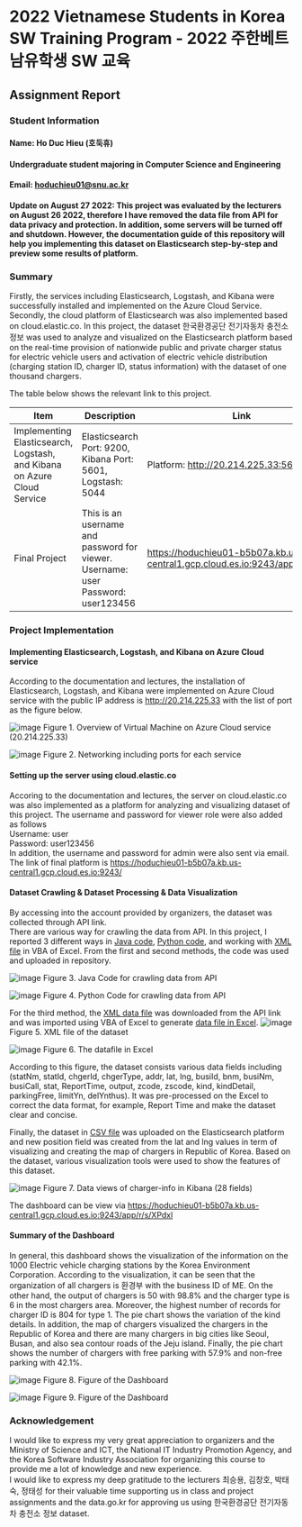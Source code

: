 # 2022 Vietnamese Students in Korea SW Training Program - 2022 주한베트남유학생 SW 교육

## Assignment Report

### Student Information

#### Name: Ho Duc Hieu (호둑휴)
#### Undergraduate student majoring in Computer Science and Engineering
#### Email: hoduchieu01@snu.ac.kr

#### Update on August 27 2022: This project was evaluated by the lecturers on August 26 2022, therefore I have removed the data file from API for data privacy and protection. In addition, some servers will be turned off and shutdown. However, the documentation guide of this repository will help you implementing this dataset on Elasticsearch step-by-step and preview some results of platform.

### Summary
Firstly, the services including Elasticsearch, Logstash, and Kibana were successfully installed and implemented on the Azure Cloud Service. Secondly, the cloud platform of Elasticsearch was also implemented based on cloud.elastic.co. In this project, the dataset 한국환경공단 전기자동차 충전소 정보 was used to analyze and visualized on the Elasticsearch platform based on the real-time provision of nationwide public and private charger status for electric vehicle users and activation of electric vehicle distribution (charging station ID, charger ID, status information) with the dataset of one thousand chargers. 

The table below shows the relevant link to this project.

| Item                                                                    | Description                       | Link                        |
| ------------------------------------------------------------------------|-----------------------------------|-----------------------------|
| Implementing Elasticsearch, Logstash, and Kibana on Azure Cloud Service | Elasticsearch Port: 9200, Kibana Port: 5601, Logstash: 5044| Platform: http://20.214.225.33:5601/ |
| Final Project | This is an username and password for viewer. <br> Username: user <br> Password: user123456 | https://hoduchieu01-b5b07a.kb.us-central1.gcp.cloud.es.io:9243/app/r/s/XPdxl |



### Project Implementation

#### Implementing Elasticsearch, Logstash, and Kibana on Azure Cloud service
According to the documentation and lectures, the installation of Elasticsearch, Logstash, and Kibana were implemented on Azure Cloud service with the public IP address is http://20.214.225.33 with the list of port as the figure below.

![image](https://user-images.githubusercontent.com/23649434/186332304-1cdfc2b9-fe70-4815-b14f-26bf10e070c9.png)
Figure 1. Overview of Virtual Machine on Azure Cloud service (20.214.225.33)

![image](https://user-images.githubusercontent.com/23649434/186332347-5ef5fd03-c900-47e6-b8c0-a79816aa123c.png)
Figure 2. Networking including ports for each service

#### Setting up the server using cloud.elastic.co
Accoring to the documentation and lectures, the server on cloud.elastic.co was also implemented as a platform for analyzing and visualizing dataset of this project. The username and password for viewer role were also added as follows <br> 
Username: user <br>
Password: user123456
<br>
In addition, the username and password for admin were also sent via email. 
The link of final platform is https://hoduchieu01-b5b07a.kb.us-central1.gcp.cloud.es.io:9243/

#### Dataset Crawling & Dataset Processing & Data Visualization
By accessing into the account provided by organizers, the dataset was collected through API link.  
There are various way for crawling the data from API. In this project, I reported 3 different ways in [Java code](./getChargerInfo.java), [Python code](./getChargerInfo.py), and working with [XML file](./getChargerInfoXML.xml) in VBA of Excel. From the first and second methods, the code was used and uploaded in repository.

![image](https://user-images.githubusercontent.com/23649434/186334691-7b78f8ee-0dd0-45ff-9a21-691a976eab33.png)
Figure 3. Java Code for crawling data from API

![image](https://user-images.githubusercontent.com/23649434/186334590-d6f11baa-d5fe-4994-8675-996f277a1907.png)
Figure 4. Python Code for crawling data from API

For the third method, the [XML data file](./getChargerInfoXML.xml) was downloaded from the API link and was imported using VBA of Excel to generate [data file in Excel](./getChargerInfoData.xlsx).
![image](https://user-images.githubusercontent.com/23649434/186332970-97fe101a-aff1-4c73-8ed3-41e9be5a8dae.png)
Figure 5. XML file of the dataset

![image](https://user-images.githubusercontent.com/23649434/186333661-254dea9b-52c4-434a-a753-ec15cf8d5312.png)
Figure 6. The datafile in Excel

According to this figure, the dataset consists various data fields including  (statNm, statId, chgerId, chgerType, addr, lat, lng, busiId, bnm, busiNm, busiCall, stat, ReportTime, output, zcode, zscode, kind, kindDetail, parkingFree, limitYn, delYnthus). It was pre-processed on the Excel to correct the data format, for example, Report Time and make the dataset clear and concise. 

Finally, the dataset in [CSV file](./getChargerInfoData.csv) was uploaded on the Elasticsearch platform and new position field was created from the lat and lng values in term of visualizing and creating the map of chargers in Republic of Korea. Based on the dataset, various visualization tools were used to show the features of this dataset. 

![image](https://user-images.githubusercontent.com/23649434/186375488-36131e71-6b18-4921-8184-8a790171d244.png)
Figure 7. Data views of charger-info in Kibana (28 fields)

The dashboard can be view via https://hoduchieu01-b5b07a.kb.us-central1.gcp.cloud.es.io:9243/app/r/s/XPdxl

#### Summary of the Dashboard
In general, this dashboard shows the visualization of the information on the 1000 Electric vehicle charging stations by the Korea Environment Corporation. According to the visualization, it can be seen that the organization of all chargers is 환경부 with the business ID of ME. On the other hand, the output of chargers is 50 with 98.8% and the charger type is 6 in the most chargers area. Moreover, the highest number of records for charger ID is 804 for type 1. The pie chart shows the variation of the kind details. In addition, the map of chargers visualized the chargers in the Republic of Korea and there are many chargers in big cities like Seoul, Busan, and also sea contour roads of the Jeju island. Finally, the pie chart shows the number of chargers with free parking with 57.9% and non-free parking with 42.1%.

![image](https://user-images.githubusercontent.com/23649434/186336182-e54d1436-f43a-4c40-8b48-2af2e542a749.png)
Figure 8. Figure of the Dashboard 

![image](https://user-images.githubusercontent.com/23649434/186336252-099aecbf-373f-47a9-b08c-12b1eeed6dc5.png)
Figure 9. Figure of the Dashboard 

### Acknowledgement
I would like to express my very great appreciation to organizers and the Ministry of Science and ICT, the National IT Industry Promotion Agency, and the Korea Software Industry Association for organizing this course to provide me a lot of knowledge and new experience.
<br>
I would like to express my deep gratitude to the lecturers 최승용, 김창호, 박태숙, 정태성 for their valuable time supporting us in class and project assignments and the data.go.kr for approving us using 한국환경공단 전기자동차 충전소 정보 dataset.



